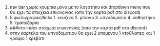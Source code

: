 1. nav bar χωρις κουμπια μονο με το λογοτηπο και dropdown menu που θα εχει τα στοιχεια επικινονιας (απο την καρτα pdf στο discord)
2. 5 φωτογραφιεσ/links 1. κουζινα 2. μπανιο 3. υπνοδοματιο 4. καθηστηκο 5. τραπεζαρια
3. ###στο index στοιχεια επικινονιας (απο την καρτα pdf στο discord)
4. στην καρτελα του υπνοδοματιου θα εχει 2 υπομενου 1 ντοθλαπες και 1 γραφιο 1 κρεβατι 
